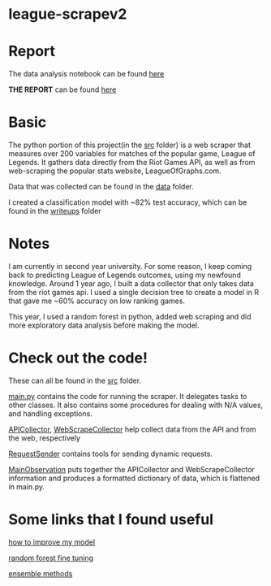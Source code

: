 # league-scrapev2

# Report

The data analysis notebook can be found [here](Riot_01202022.ipynb)

**THE REPORT** can be found [here](writeup/Riot%20Games%20Writeup.pdf)

# Basic

The python portion of this project(in the [src](src) folder) is a web scraper that measures over 200 variables for matches of the popular game,
League of Legends. It gathers data directly from the Riot Games API, as well as from web-scraping the popular
stats website, LeagueOfGraphs.com.

Data that was collected can be found in the [data](data) folder.

I created a classification model with ~82% test accuracy, which can be found in the [writeups](writeup) folder

# Notes

I am currently in second year university. For some reason, I keep coming back to predicting League of Legends outcomes, using my newfound knowledge. Around 1 year ago, I built a data collector that only takes data from the riot games api. I used a single decision tree to create a model in R that gave me ~60% accuracy on low ranking games.

This year, I used a random forest in python, added web scraping and did more exploratory data analysis before making the model.

# Check out the code!

These can all be found in the [src](src) folder.

[main.py](src/main.py) contains the code for running the scraper. It delegates tasks to other classes.
It also contains some procedures for dealing with N/A values, and handling exceptions.

[APICollector](src/APICollector.py), [WebScrapeCollector](src/WebScrapeCollector.py) help collect
data from the API and from the web, respectively

[RequestSender](src/RequestSender.py) contains tools for sending dynamic requests.

[MainObservation](src/MainObservation.py) puts together the APICollector and WebScrapeCollector information
and produces a formatted dictionary of data, which is flattened in main.py.

# Some links that I found useful

[how to improve my model](https://www.analyticsvidhya.com/blog/2015/12/improve-machine-learning-results/)

[random forest fine tuning](https://www.analyticsvidhya.com/blog/2015/06/tuning-random-forest-model/)

[ensemble methods](https://www.analyticsvidhya.com/blog/2015/08/introduction-ensemble-learning/)

